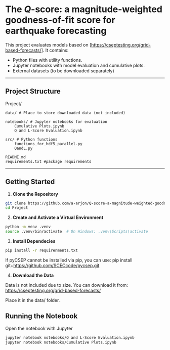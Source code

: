 # The $Q$-score: a magnitude-weighted goodness-of-fit score for earthquake forecasting

This project evaluates models based on [https://cseptesting.org/grid-based-forecasts/]. It contains:
- Python files with utility functions.
- Jupyter notebooks with model evaluation and cumulative plots.
- External datasets (to be downloaded separately)

---

## Project Structure

Project/
    
    data/ # Place to store downloaded data (not included)

    notebooks/ # Jupyter notebooks for evaluation
        Cumulative Plots.ipynb
        Q and L-Score Evaluation.ipynb

    src/ # Python functions
        functions_for_hdf5_parallel.py
        QandL.py

    README.md
    requirements.txt #package requirements



---

## Getting Started

1. **Clone the Repository**

```bash
git clone https://github.com/a-arjon/Q-score-a-magnitude-weighted-goodness-of-fit-score-for-earthquake-forecasting.git
cd Project
```

2. **Create and Activate a Virtual Environment**

```bash
python -m venv .venv
source .venv/bin/activate  # On Windows: .venv\Scripts\activate
```

3.  **Install Dependecies**

``` bash
pip install -r requirenments.txt
```

If pyCSEP cannot be installed via pip, you can use: pip install git+https://github.com/SCECcode/pycsep.git


4.  **Download the Data**

Data is not included due to size. You can download it from:
https://cseptesting.org/grid-based-forecasts/

Place it in the data/ folder.

## Running the Notebook

Open the notebook with Jupyter

```bash
jupyter notebook notebooks/Q and L-Score Evaluation.ipynb
jupyter notebook notebooks/Cumulative Plots.ipynb
```
